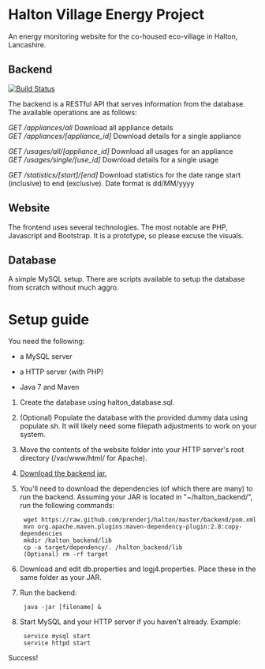 Halton Village Energy Project
======
An energy monitoring website for the co-housed eco-village in Halton, Lancashire.

Backend
------
[![Build Status](http://prenderj.co.uk:8080/buildStatus/icon?job=halton)](http://prenderj.co.uk:8080/job/halton/)

The backend is a RESTful API that serves information from the database. The available operations are as follows:  

*GET /appliances/all* Download all appliance details  
*GET /appliances/[appliance_id]* Download details for a single appliance  

*GET /usages/all/[appliance_id]* Download all usages for an appliance  
*GET /usages/single/[use_id]* Download details for a single usage  

*GET /statistics/[start]/[end]* Download statistics for the date range start (inclusive) to end (exclusive). Date format is dd/MM/yyyy

Website
------
The frontend uses several technologies. The most notable are PHP, Javascript and Bootstrap. It is a prototype, so please excuse the visuals.

Database
------
A simple MySQL setup. There are scripts available to setup the database from scratch without much aggro.

Setup guide
======
You need the following:
- a MySQL server

- a HTTP server (with PHP)

- Java 7 and Maven  



1. Create the database using halton_database.sql.

2. (Optional) Populate the database with the provided dummy data using populate.sh. It will likely need some filepath adjustments to work on your system.

3. Move the contents of the website folder into your HTTP server's root directory (/var/www/html/ for Apache).

4. [Download the backend jar.](http://prenderj.co.uk:8080/job/halton/lastSuccessfulBuild/artifact/backend/target/haltonbackend-0.0.1-SNAPSHOT.jar)

5. You'll need to download the dependencies (of which there are many) to run the backend. Assuming your JAR is located in "~/halton_backend/", run the following commands:  

        wget https://raw.github.com/prenderj/halton/master/backend/pom.xml
        mvn org.apache.maven.plugins:maven-dependency-plugin:2.8:copy-dependencies
        mkdir /halton_backend/lib
        cp -a target/dependency/. /halton_backend/lib
        (Optional) rm -rf target

6. Download and edit db.properties and logj4.properties. Place these in the same folder as your JAR.

7. Run the backend:

        java -jar [filename] &

8. Start MySQL and your HTTP server if you haven't already. Example:

        service mysql start
        service httpd start

Success!
